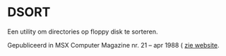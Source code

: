 # DSORT
Een utility om directories op floppy disk te sorteren.

Gepubliceerd in MSX Computer Magazine nr. 21 – apr 1988 (
[zie website](https://msxcomputermagazine.nl/archief/mcm-21/).
